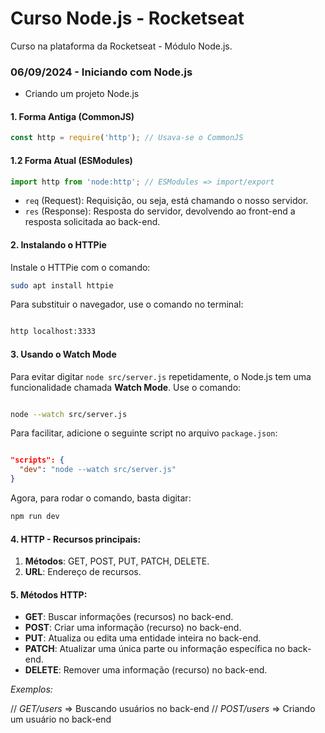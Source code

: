 # Curso Node.js - Rocketseat

Curso na plataforma da Rocketseat - Módulo Node.js.

### 06/09/2024 - Iniciando com Node.js

* Criando um projeto Node.js

#### 1. Forma Antiga (CommonJS)
```js
const http = require('http'); // Usava-se o CommonJS
```

#### 1.2 Forma Atual (ESModules)
```js
import http from 'node:http'; // ESModules => import/export
```

- `req` (Request): Requisição, ou seja, está chamando o nosso servidor.
- `res` (Response): Resposta do servidor, devolvendo ao front-end a resposta solicitada ao back-end.

#### 2. Instalando o HTTPie

Instale o HTTPie com o comando:

```bash
sudo apt install httpie
```

Para substituir o navegador, use o comando no terminal:

```bash

http localhost:3333

```

#### 3. Usando o Watch Mode

Para evitar digitar `node src/server.js` repetidamente, o Node.js tem uma funcionalidade chamada **Watch Mode**. Use o comando:

```bash   

node --watch src/server.js

```

Para facilitar, adicione o seguinte script no arquivo `package.json`:

```json  

"scripts": {
  "dev": "node --watch src/server.js"
}

```

Agora, para rodar o comando, basta digitar:

```bash
npm run dev
```

#### 4. HTTP - Recursos principais:

1. **Métodos**: GET, POST, PUT, PATCH, DELETE.
2. **URL**: Endereço de recursos.

#### 5. Métodos HTTP:

- **GET**: Buscar informações (recursos) no back-end.
- **POST**: Criar uma informação (recurso) no back-end.
- **PUT**: Atualiza ou edita uma entidade inteira no back-end.
- **PATCH**: Atualizar uma única parte ou informação específica no back-end.
- **DELETE**: Remover uma informação (recurso) no back-end.

_Exemplos:_

// *GET/users* => Buscando usuários no back-end
// *POST/users* => Criando um usuário no back-end